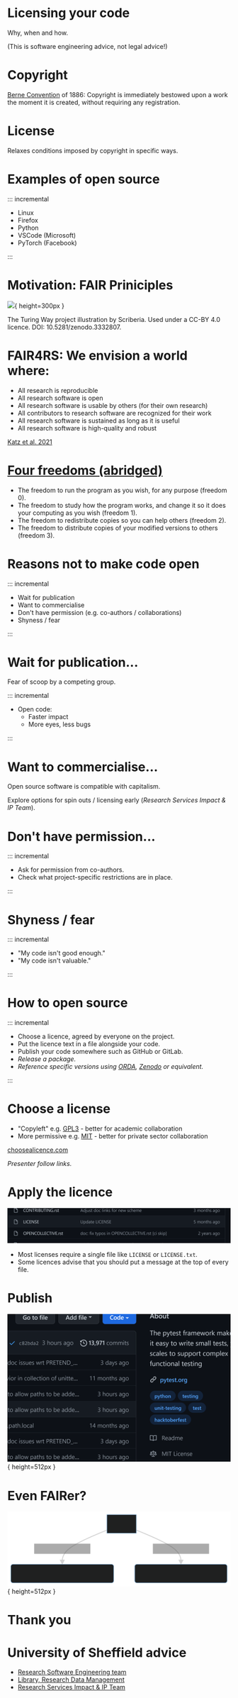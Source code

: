 # Licensing your code

<style> .reveal h1 { font-size: 2em; } </style>

Why, when and how.

(This is software engineering advice, not legal advice!)

# Copyright

[Berne Convention](https://en.wikipedia.org/wiki/Berne_Convention) of 1886: Copyright is immediately bestowed upon a work the moment it is created, without requiring any registration.

# License

Relaxes conditions imposed by copyright in specific ways.

# Examples of open source

::: incremental

* Linux
* Firefox
* Python
* VSCode (Microsoft)
* PyTorch (Facebook)

:::

# Motivation: FAIR Priniciples

![](https://the-turing-way.netlify.app/_images/fair-principles.jpg){ height=300px }

The Turing Way project illustration by Scriberia. Used under a CC-BY 4.0 licence. DOI: 10.5281/zenodo.3332807.

# FAIR4RS: We envision a world where:

* All research is reproducible
* All research software is open
* All research software is usable by others (for their own research)
* All contributors to research software are recognized for their work
* All research software is sustained as long as it is useful
* All research software is high-quality and robust

[Katz et al. 2021](https://arxiv.org/ftp/arxiv/papers/2101/2101.10883.pdf)

# [Four freedoms (abridged)](https://www.gnu.org/philosophy/free-sw.en.html)

- The freedom to run the program as you wish, for any purpose (freedom 0).
- The freedom to study how the program works, and change it so it does your computing as you wish (freedom 1).
- The freedom to redistribute copies so you can help others (freedom 2).
- The freedom to distribute copies of your modified versions to others (freedom 3).

# Reasons **not** to make code open

::: incremental

- Wait for publication
- Want to commercialise
- Don't have permission (e.g. co-authors / collaborations)
- Shyness / fear

:::

# Wait for publication...

Fear of scoop by a competing group.

::: incremental

- Open code:
  - Faster impact
  - More eyes, less bugs

:::

# Want to commercialise...

Open source software is compatible with capitalism.

Explore options for spin outs / licensing early (*Research Services Impact & IP Team*).

# Don't have permission...

::: incremental

- Ask for permission from co-authors.
- Check what project-specific restrictions are in place.

:::

# Shyness / fear

::: incremental

- "My code isn't good enough."
- "My code isn't valuable."

:::

# How to open source

::: incremental

- Choose a licence, agreed by everyone on the project.
- Put the licence text in a file alongside your code.
- Publish your code somewhere such as GitHub or GitLab.
- *Release a package.*
- *Reference specific versions using [ORDA](https://orda.shef.ac.uk/), [Zenodo](https://zenodo.org/) or equivalent.*

:::

# Choose a license

- "Copyleft" e.g. [GPL3](https://choosealicense.com/licenses/gpl-3.0/) - better for academic collaboration
- More permissive e.g. [MIT](https://choosealicense.com/licenses/mit/) - better for private sector collaboration

[choosealicence.com](choosealicence.com)

*Presenter follow links.*

# Apply the licence

![](images/license-file.png)

- Most licenses require a single file like `LICENSE` or `LICENSE.txt`.
- Some licences advise that you should put a message at the top of every file.

# Publish

![](images/auto-license.png){ height=512px }

# Even FAIRer?

![](images/fairpusher.svg){ height=512px }

# Thank you

# University of Sheffield advice

- [Research Software Engineering team](https://rse.shef.ac.uk/)
- [Library, Research Data Management](https://www.sheffield.ac.uk/library/rdm)
- [Research Services Impact & IP Team](https://www.sheffield.ac.uk/rs/impact)
